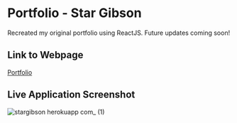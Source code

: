 # Portfolio - Star Gibson

Recreated my original portfolio using ReactJS. Future updates coming soon!

## Link to Webpage
[Portfolio](https://stargibson.herokuapp.com/)

## Live Application Screenshot
![stargibson herokuapp com_ (1)](https://user-images.githubusercontent.com/72622031/106489485-d19a2b80-6482-11eb-9523-47f2ef67819a.png)
